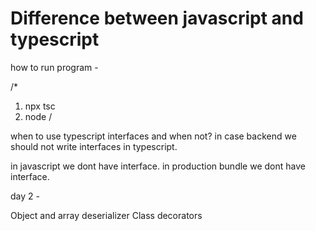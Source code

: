 # Difference between javascript and typescript


how to run program - 

/*
1. npx tsc
2. node <file-name>
/

when to use typescript interfaces and when not?
in case backend we should not write interfaces in typescript.


in javascript we dont have interface. in production bundle we dont have interface. 



day 2 - 

Object and array deserializer
Class decorators

